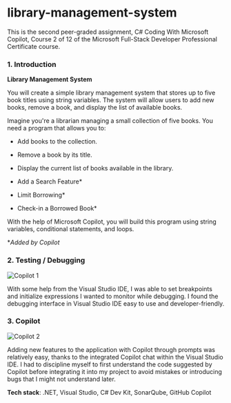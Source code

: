# library-management-system

This is the second peer-graded assignment, C# Coding With Microsoft Copilot, Course 2 of 12 of the Microsoft Full-Stack Developer Professional Certificate course.

### 1. Introduction  

**Library Management System**  

You will create a simple library management system that stores up to five book titles using string variables. The system will allow users to add new books, remove a book, and display the list of available books.

Imagine you're a librarian managing a small collection of five books. You need a program that allows you to:

- Add books to the collection.

- Remove a book by its title.

- Display the current list of books available in the library.

- Add a Search Feature*
  
- Limit Borrowing*
  
- Check-in a Borrowed Book*

With the help of Microsoft Copilot, you will build this program using string variables, conditional statements, and loops.  

**Added by Copilot*

### 2. Testing / Debugging

![Copilot 1](https://github.com/user-attachments/assets/ca04edfa-9536-4363-a767-58ceae3211ed)

With some help from the Visual Studio IDE, I was able to set breakpoints and initialize expressions I wanted to monitor while debugging. I found the debugging interface in Visual Studio IDE easy to use and developer-friendly.

### 3. Copilot

![Copilot 2](https://github.com/user-attachments/assets/fb355d77-b977-424c-99ce-9c1b40e3b9d7)

Adding new features to the application with Copilot through prompts was relatively easy, thanks to the integrated Copilot chat within the Visual Studio IDE. I had to discipline myself to first understand the code suggested by Copilot before integrating it into my project to avoid mistakes or introducing bugs that I might not understand later.

**Tech stack**: .NET, Visual Studio, C# Dev Kit, SonarQube, GitHub Copilot
